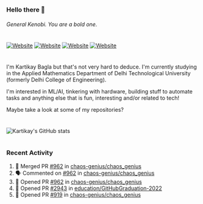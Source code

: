 ### Hello there 👋
###### General Kenobi. You are a bold one.

#
[![Website](https://img.shields.io/website?label=kartikaybagla.com&style=flat-square&url=https%3A%2F%2Fkartikaybagla.com)](https://kartikaybagla.com)
[![Website](https://img.shields.io/website?label=itwasthe.management&style=flat-square&url=https%3A%2F%2Fitwasthe.management)](https://itwasthe.management)
[![Website](https://img.shields.io/website?label=coordinate.bond&style=flat-square&url=https%3A%2F%2Fcoordinate.bond)](https://coordinate.bond)
[![Website](https://img.shields.io/website?label=glugg.in&style=flat-square&url=https%3A%2F%2Fglugg.in)](https://glugg.in)
#

I'm Kartikay Bagla but that's not very hard to deduce. I'm currently studying in the Applied Mathematics Department of Delhi Technological University (formerly Delhi College of Engineering).

I'm interested in ML/AI, tinkering with hardware, building stuff to automate tasks and anything else that is fun, interesting and/or related to tech!

Maybe take a look at some of my repositories?

#
![Kartikay's GitHub stats](https://github-readme-stats.vercel.app/api?username=kartikay-bagla&count_private=true&show_icons=true&theme=radical)
#


### Recent Activity
<!--START_SECTION:activity-->
1. 🎉 Merged PR [#962](https://github.com/chaos-genius/chaos_genius/pull/962) in [chaos-genius/chaos_genius](https://github.com/chaos-genius/chaos_genius)
2. 🗣 Commented on [#962](https://github.com/chaos-genius/chaos_genius/issues/962) in [chaos-genius/chaos_genius](https://github.com/chaos-genius/chaos_genius)
3. 💪 Opened PR [#962](https://github.com/chaos-genius/chaos_genius/pull/962) in [chaos-genius/chaos_genius](https://github.com/chaos-genius/chaos_genius)
4. 💪 Opened PR [#2943](https://github.com/education/GitHubGraduation-2022/pull/2943) in [education/GitHubGraduation-2022](https://github.com/education/GitHubGraduation-2022)
5. 💪 Opened PR [#919](https://github.com/chaos-genius/chaos_genius/pull/919) in [chaos-genius/chaos_genius](https://github.com/chaos-genius/chaos_genius)
<!--END_SECTION:activity-->